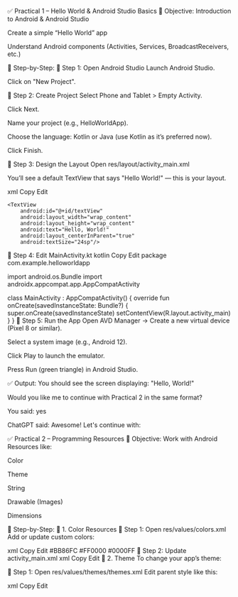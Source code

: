 ✅ Practical 1 – Hello World & Android Studio Basics
🔹 Objective:
Introduction to Android & Android Studio

Create a simple “Hello World” app

Understand Android components (Activities, Services, BroadcastReceivers, etc.)

🧩 Step-by-Step:
📌 Step 1: Open Android Studio
Launch Android Studio.

Click on "New Project".

📌 Step 2: Create Project
Select Phone and Tablet > Empty Activity.

Click Next.

Name your project (e.g., HelloWorldApp).

Choose the language: Kotlin or Java (use Kotlin as it’s preferred now).

Click Finish.

📌 Step 3: Design the Layout
Open res/layout/activity_main.xml

You’ll see a default TextView that says "Hello World!" — this is your layout.

xml
Copy
Edit
<?xml version="1.0" encoding="utf-8"?>
<RelativeLayout xmlns:android="http://schemas.android.com/apk/res/android"
    android:layout_width="match_parent"
    android:layout_height="match_parent">

    <TextView
        android:id="@+id/textView"
        android:layout_width="wrap_content"
        android:layout_height="wrap_content"
        android:text="Hello, World!"
        android:layout_centerInParent="true"
        android:textSize="24sp"/>
</RelativeLayout>
📌 Step 4: Edit MainActivity.kt
kotlin
Copy
Edit
package com.example.helloworldapp

import android.os.Bundle
import androidx.appcompat.app.AppCompatActivity

class MainActivity : AppCompatActivity() {
    override fun onCreate(savedInstanceState: Bundle?) {
        super.onCreate(savedInstanceState)
        setContentView(R.layout.activity_main)
    }
}
📌 Step 5: Run the App
Open AVD Manager → Create a new virtual device (Pixel 8 or similar).

Select a system image (e.g., Android 12).

Click Play to launch the emulator.

Press Run (green triangle) in Android Studio.

✅ Output:
You should see the screen displaying: "Hello, World!"

Would you like me to continue with Practical 2 in the same format?







You said:
yes


ChatGPT said:
Awesome! Let's continue with:

✅ Practical 2 – Programming Resources
🔹 Objective:
Work with Android Resources like:

Color

Theme

String

Drawable (Images)

Dimensions

🧩 Step-by-Step:
🔸 1. Color Resources
📌 Step 1: Open res/values/colors.xml
Add or update custom colors:

xml
Copy
Edit
<resources>
    <color name="purple_200">#BB86FC</color>
    <color name="my_red">#FF0000</color>
    <color name="my_blue">#0000FF</color>
</resources>
📌 Step 2: Update activity_main.xml
xml
Copy
Edit
<TextView
    android:layout_width="wrap_content"
    android:layout_height="wrap_content"
    android:text="Red Text"
    android:textColor="@color/my_red"
    android:textSize="20sp"
    android:layout_marginTop="50dp"
    android:layout_gravity="center_horizontal"/>
🔸 2. Theme
To change your app’s theme:

📌 Step 1: Open res/values/themes/themes.xml
Edit parent style like this:

xml
Copy
Edit
<style name="Theme.MyApp" parent="Theme.Material3.DayNight.DarkActionBar">
You can switch between light and dark themes using DayNight.

🔸 3. String Resources
📌 Step 1: Open res/values/strings.xml
Add your own strings:

xml
Copy
Edit
<resources>
    <string name="app_name">ResourceDemo</string>
    <string name="hello_text">Hello from Strings!</string>
</resources>
📌 Step 2: Use in activity_main.xml:
xml
Copy
Edit
<TextView
    android:layout_width="wrap_content"
    android:layout_height="wrap_content"
    android:text="@string/hello_text"
    android:textSize="22sp"/>
🔸 4. Drawable (Images)
📌 Step 1:
Copy an image (like logo.png)

Paste it into: res/drawable/

📌 Step 2: Use it in activity_main.xml
xml
Copy
Edit
<ImageView
    android:layout_width="200dp"
    android:layout_height="200dp"
    android:src="@drawable/logo"
    android:layout_gravity="center"/>
🔸 5. Dimension Resources
📌 Step 1: Open res/values/dimens.xml (create if not exists)
xml
Copy
Edit
<resources>
    <dimen name="text_margin">16dp</dimen>
    <dimen name="text_size">18sp</dimen>
</resources>
📌 Step 2: Use in layout:
xml
Copy
Edit
<TextView
    android:layout_width="wrap_content"
    android:layout_height="wrap_content"
    android:layout_margin="@dimen/text_margin"
    android:textSize="@dimen/text_size"
    android:text="Dimension Resource Demo"/>
✅ Output:
You’ll see:

Colorful text views

Image from drawable folder

Text fetched from string resources

Layout spacing from dimensions

Let me know when you’re ready for Practical 3 – Activities and Fragments.







You said:
yes


ChatGPT said:
Awesome! Let’s move on to:

✅ Practical 3 – Activities and Fragments
🔹 Objective:
Understand Activity Lifecycle

Use multiple activities

Work with Fragments

🧩 Part A: Activity Lifecycle
🔸 Lifecycle Methods in MainActivity.kt
Create a new project or use an existing one, then edit your main activity to include logs for lifecycle methods:

kotlin
Copy
Edit
package com.example.lifecycleapp

import android.os.Bundle
import android.util.Log
import androidx.appcompat.app.AppCompatActivity

class MainActivity : AppCompatActivity() {

    val TAG = "Lifecycle"

    override fun onCreate(savedInstanceState: Bundle?) {
        super.onCreate(savedInstanceState)
        setContentView(R.layout.activity_main)
        Log.d(TAG, "onCreate Called")
    }

    override fun onStart() {
        super.onStart()
        Log.d(TAG, "onStart Called")
    }

    override fun onResume() {
        super.onResume()
        Log.d(TAG, "onResume Called")
    }

    override fun onPause() {
        super.onPause()
        Log.d(TAG, "onPause Called")
    }

    override fun onStop() {
        super.onStop()
        Log.d(TAG, "onStop Called")
    }

    override fun onRestart() {
        super.onRestart()
        Log.d(TAG, "onRestart Called")
    }

    override fun onDestroy() {
        super.onDestroy()
        Log.d(TAG, "onDestroy Called")
    }
}
✅ Open Logcat tab in Android Studio and monitor lifecycle changes when opening, minimizing, or rotating the app.

🧩 Part B: Multiple Activities
🔸 Step 1: Design activity_main.xml
xml
Copy
Edit
<RelativeLayout xmlns:android="http://schemas.android.com/apk/res/android"
    android:layout_width="match_parent"
    android:layout_height="match_parent">

    <Button
        android:id="@+id/about_us"
        android:layout_width="wrap_content"
        android:layout_height="wrap_content"
        android:text="About Us"
        android:layout_centerHorizontal="true"
        android:layout_marginTop="80dp"/>
</RelativeLayout>
🔸 Step 2: Create AboutUs.kt
Right-click java → New → Kotlin Class → Name: AboutUs
Select Kind: Class → Extend it from AppCompatActivity

kotlin
Copy
Edit
package com.example.lifecycleapp

import android.os.Bundle
import androidx.appcompat.app.AppCompatActivity

class AboutUs : AppCompatActivity() {
    override fun onCreate(savedInstanceState: Bundle?) {
        super.onCreate(savedInstanceState)
        setContentView(R.layout.activity_about_us)
    }
}
🔸 Step 3: Create activity_about_us.xml
xml
Copy
Edit
<RelativeLayout xmlns:android="http://schemas.android.com/apk/res/android"
    android:layout_width="match_parent"
    android:layout_height="match_parent">

    <TextView
        android:layout_width="wrap_content"
        android:layout_height="wrap_content"
        android:text="Welcome to About Us"
        android:textSize="24sp"
        android:layout_centerInParent="true"/>
</RelativeLayout>
🔸 Step 4: Update MainActivity.kt to launch second activity
kotlin
Copy
Edit
val aboutUsButton = findViewById<Button>(R.id.about_us)
aboutUsButton.setOnClickListener {
    val intent = Intent(this, AboutUs::class.java)
    startActivity(intent)
}
🔸 Step 5: Declare new activity in AndroidManifest.xml
xml
Copy
Edit
<activity android:name=".AboutUs" />
🧩 Part C: Fragments (Intro)
You’ll explore fragments in more depth in later practicals, but here's a preview:

🔸 Create a simple fragment:
MyFragment.kt

kotlin
Copy
Edit
class MyFragment : Fragment(R.layout.fragment_layout) {
    // You can override onViewCreated here if needed
}
fragment_layout.xml

xml
Copy
Edit
<TextView
    android:layout_width="wrap_content"
    android:layout_height="wrap_content"
    android:text="This is a Fragment"
    android:layout_gravity="center"/>
Add it in an activity like this:

kotlin
Copy
Edit
supportFragmentManager.beginTransaction()
    .replace(R.id.fragment_container, MyFragment())
    .commit()
✅ Output:
Logs printed for lifecycle callbacks.

“About Us” button opens a new screen.

Preview of adding fragments.

Ready for Practical 4 – Layouts (Linear, Relative, Table, Grid, List, etc.)?







You said:
yes


ChatGPT said:
Perfect! Let’s jump into:

✅ Practical 4 – Working with Layouts
🔹 Objective:
Implement various layouts in Android:

Linear

Relative

Table

Frame

Grid View

List View

Absolute

🧩 Layout 1: Linear Layout
🔸 activity_main.xml
xml
Copy
Edit
<LinearLayout xmlns:android="http://schemas.android.com/apk/res/android"
    android:layout_width="match_parent"
    android:layout_height="match_parent"
    android:orientation="vertical"
    android:padding="16dp">

    <TextView
        android:text="This is Linear Layout"
        android:textSize="24sp"
        android:layout_width="wrap_content"
        android:layout_height="wrap_content" />

    <Button
        android:text="Click Me"
        android:layout_width="wrap_content"
        android:layout_height="wrap_content" />

</LinearLayout>
🧩 Layout 2: Relative Layout
🔸 activity_main.xml
xml
Copy
Edit
<RelativeLayout xmlns:android="http://schemas.android.com/apk/res/android"
    android:layout_width="match_parent"
    android:layout_height="match_parent">

    <Button
        android:id="@+id/button1"
        android:text="Center Button"
        android:layout_width="wrap_content"
        android:layout_height="wrap_content"
        android:layout_centerInParent="true" />

</RelativeLayout>
🧩 Layout 3: Table Layout
🔸 activity_main.xml
xml
Copy
Edit
<TableLayout xmlns:android="http://schemas.android.com/apk/res/android"
    android:layout_width="match_parent"
    android:layout_height="wrap_content"
    android:stretchColumns="*">

    <TableRow>
        <TextView android:text="Row 1 - Col 1" />
        <TextView android:text="Row 1 - Col 2" />
    </TableRow>

    <TableRow>
        <TextView android:text="Row 2 - Col 1" />
        <TextView android:text="Row 2 - Col 2" />
    </TableRow>

</TableLayout>
🧩 Layout 4: Frame Layout
🔸 activity_main.xml
xml
Copy
Edit
<FrameLayout xmlns:android="http://schemas.android.com/apk/res/android"
    android:layout_width="match_parent"
    android:layout_height="match_parent">

    <ImageView
        android:src="@drawable/sample_image"
        android:layout_width="match_parent"
        android:layout_height="match_parent"
        android:scaleType="centerCrop"/>

    <TextView
        android:text="Overlay Text"
        android:textColor="#FFFFFF"
        android:textSize="24sp"
        android:layout_gravity="center" />
</FrameLayout>
🧩 Layout 5: Grid View
🔸 activity_main.xml
xml
Copy
Edit
<GridView
    xmlns:android="http://schemas.android.com/apk/res/android"
    android:id="@+id/gridView"
    android:layout_width="match_parent"
    android:layout_height="wrap_content"
    android:numColumns="3"
    android:verticalSpacing="10dp"
    android:horizontalSpacing="10dp"
    android:stretchMode="columnWidth"
    android:gravity="center"/>
🔸 MainActivity.kt
kotlin
Copy
Edit
val gridView = findViewById<GridView>(R.id.gridView)
val items = arrayOf("One", "Two", "Three", "Four", "Five", "Six")
val adapter = ArrayAdapter(this, android.R.layout.simple_list_item_1, items)
gridView.adapter = adapter
🧩 Layout 6: List View
🔸 activity_main.xml
xml
Copy
Edit
<ListView
    android:id="@+id/listView"
    android:layout_width="match_parent"
    android:layout_height="wrap_content" />
🔸 MainActivity.kt
kotlin
Copy
Edit
val listView = findViewById<ListView>(R.id.listView)
val data = listOf("Apple", "Banana", "Mango", "Orange")
val adapter = ArrayAdapter(this, android.R.layout.simple_list_item_1, data)
listView.adapter = adapter
🧩 Layout 7: Absolute Layout (deprecated – use with caution)
🔸 activity_main.xml
xml
Copy
Edit
<AbsoluteLayout 
    xmlns:android="http://schemas.android.com/apk/res/android"
    android:layout_width="match_parent"
    android:layout_height="match_parent">

    <TextView
        android:id="@+id/textView1"
        android:layout_width="wrap_content"
        android:layout_height="wrap_content"
        android:layout_x="50px"
        android:layout_y="100px"
        android:text="Welcome to Absolute Layout"/>

    <Button
        android:id="@+id/button1"
        android:layout_width="wrap_content"
        android:layout_height="wrap_content"
        android:layout_x="200px"
        android:layout_y="200px"
        android:text="Click me"/>

</AbsoluteLayout>
⚠️ Note: AbsoluteLayout is not recommended in modern Android development. Use ConstraintLayout instead for similar flexibility.

✅ Output:
Try running each layout type in a separate activity or fragment for easy comparison and practice.

Ready for Practical 5 – UI Elements: AppBar, Fragments, Login/Register Screens?







You said:
yes


ChatGPT said:
Great! Let’s get into:

✅ Practical 5 – UI Elements: AppBar, Fragments, Login & Register Screens
🔹 Objective:
Implement common UI components like AppBar

Create Login and Register screens

Understand Fragments and their integration

🧩 Part A: AppBar with Navigation
🔸 activity_main.xml
xml
Copy
Edit
<LinearLayout xmlns:android="http://schemas.android.com/apk/res/android"
    xmlns:app="http://schemas.android.com/apk/res-auto"
    android:orientation="vertical"
    android:layout_width="match_parent"
    android:layout_height="match_parent">

    <androidx.appcompat.widget.Toolbar
        android:id="@+id/toolbar"
        android:layout_width="match_parent"
        android:layout_height="?attr/actionBarSize"
        android:background="?attr/colorPrimary"
        android:titleTextColor="@android:color/white"
        app:title="Main Screen" />

    <!-- Rest of the UI here -->

</LinearLayout>
🔸 MainActivity.kt
kotlin
Copy
Edit
import androidx.appcompat.widget.Toolbar

override fun onCreate(savedInstanceState: Bundle?) {
    super.onCreate(savedInstanceState)
    setContentView(R.layout.activity_main)

    val toolbar = findViewById<Toolbar>(R.id.toolbar)
    setSupportActionBar(toolbar)
}
🧩 Part B: Login & Register Screens
🔸 Step 1: Create new Activities
Right-click java > your.package.name → New → Activity → Empty Activity

Name: LoginActivity

Repeat for: RegisterActivity

🔸 activity_login.xml
xml
Copy
Edit
<LinearLayout
    xmlns:android="http://schemas.android.com/apk/res/android"
    android:padding="16dp"
    android:orientation="vertical"
    android:layout_width="match_parent"
    android:layout_height="match_parent">

    <EditText
        android:id="@+id/email"
        android:hint="Email"
        android:layout_width="match_parent"
        android:layout_height="wrap_content"/>

    <EditText
        android:id="@+id/password"
        android:hint="Password"
        android:inputType="textPassword"
        android:layout_width="match_parent"
        android:layout_height="wrap_content"/>

    <Button
        android:id="@+id/loginBtn"
        android:text="Login"
        android:layout_width="match_parent"
        android:layout_height="wrap_content"/>
</LinearLayout>
🔸 activity_register.xml
Similar to login but with extra field:

xml
Copy
Edit
<EditText
    android:id="@+id/confirmPassword"
    android:hint="Confirm Password"
    android:inputType="textPassword"
    android:layout_width="match_parent"
    android:layout_height="wrap_content"/>
🔸 Add Intent in MainActivity.kt to open Login/Register
kotlin
Copy
Edit
startActivity(Intent(this, LoginActivity::class.java))
You can call this on a button click or in the onCreate() to directly test.

🧩 Part C: Fragment Setup (Simple Example)
🔸 Step 1: Create Fragment Layout fragment_sample.xml
xml
Copy
Edit
<FrameLayout xmlns:android="http://schemas.android.com/apk/res/android"
    android:layout_width="match_parent"
    android:layout_height="match_parent">

    <TextView
        android:text="This is a fragment"
        android:layout_gravity="center"
        android:layout_width="wrap_content"
        android:layout_height="wrap_content"/>
</FrameLayout>
🔸 Step 2: Create Kotlin class SampleFragment.kt
kotlin
Copy
Edit
class SampleFragment : Fragment(R.layout.fragment_sample)
🔸 Step 3: Add a FrameLayout to activity_main.xml
xml
Copy
Edit
<FrameLayout
    android:id="@+id/fragment_container"
    android:layout_width="match_parent"
    android:layout_height="match_parent"/>
🔸 Step 4: Load Fragment in MainActivity.kt
kotlin
Copy
Edit
supportFragmentManager.beginTransaction()
    .replace(R.id.fragment_container, SampleFragment())
    .commit()
✅ Output:
AppBar appears with title

Login/Register screens work with fields

Fragment loads dynamically in layout

Let me know when you're ready for Practical 6 – Menus, Dialogs & Dialog Fragments 🚀







You said:
yes


ChatGPT said:
Awesome! Let’s now cover:

✅ Practical 6 – Menus, Dialogs & Dialog Fragments
🔹 Objective:
Add Options Menu using XML

Show a Dialog

Use a DialogFragment

🧩 Part A: Options Menu
📌 Step 1: Create menu.xml
Right-click on res → New > Android Resource Directory

Resource type: menu

Name: menu

Right-click on menu folder → New > Menu Resource File

File name: main_menu.xml

xml
Copy
Edit
<menu xmlns:android="http://schemas.android.com/apk/res/android">
    <item
        android:id="@+id/item_settings"
        android:title="Settings"/>
    <item
        android:id="@+id/item_about"
        android:title="About"/>
    <item
        android:id="@+id/item_logout"
        android:title="Logout"/>
</menu>
📌 Step 2: Update MainActivity.kt
kotlin
Copy
Edit
override fun onCreateOptionsMenu(menu: Menu?): Boolean {
    menuInflater.inflate(R.menu.main_menu, menu)
    return true
}

override fun onOptionsItemSelected(item: MenuItem): Boolean {
    return when (item.itemId) {
        R.id.item_settings -> {
            Toast.makeText(this, "Settings Clicked", Toast.LENGTH_SHORT).show()
            true
        }
        R.id.item_about -> {
            Toast.makeText(this, "About Clicked", Toast.LENGTH_SHORT).show()
            true
        }
        R.id.item_logout -> {
            Toast.makeText(this, "Logged Out", Toast.LENGTH_SHORT).show()
            true
        }
        else -> super.onOptionsItemSelected(item)
    }
}
🧩 Part B: Simple Dialog
📌 Step 1: Update activity_main.xml
xml
Copy
Edit
<Button
    android:id="@+id/dialogBtn"
    android:layout_width="wrap_content"
    android:layout_height="wrap_content"
    android:text="Show Dialog" />
📌 Step 2: Add this to MainActivity.kt
kotlin
Copy
Edit
val dialogBtn = findViewById<Button>(R.id.dialogBtn)
dialogBtn.setOnClickListener {
    val builder = AlertDialog.Builder(this)
    builder.setTitle("My Dialog")
        .setMessage("Do you want to proceed?")
        .setPositiveButton("Yes") { _, _ ->
            Toast.makeText(this, "You clicked Yes", Toast.LENGTH_SHORT).show()
        }
        .setNegativeButton("No") { dialog, _ ->
            dialog.dismiss()
        }
        .show()
}
🧩 Part C: Dialog Fragment
📌 Step 1: Create Layout dialog_fragment.xml
xml
Copy
Edit
<LinearLayout xmlns:android="http://schemas.android.com/apk/res/android"
    android:padding="24dp"
    android:orientation="vertical"
    android:layout_width="match_parent"
    android:layout_height="wrap_content">

    <TextView
        android:text="Hello from Fragment Dialog"
        android:textSize="18sp"
        android:layout_width="wrap_content"
        android:layout_height="wrap_content" />
</LinearLayout>
📌 Step 2: Create MyDialogFragment.kt
kotlin
Copy
Edit
class MyDialogFragment : DialogFragment() {
    override fun onCreateDialog(savedInstanceState: Bundle?): Dialog {
        val builder = AlertDialog.Builder(requireActivity())
        val inflater = requireActivity().layoutInflater
        val view = inflater.inflate(R.layout.dialog_fragment, null)
        builder.setView(view)
            .setPositiveButton("OK") { _, _ ->
                Toast.makeText(requireContext(), "OK clicked", Toast.LENGTH_SHORT).show()
            }
        return builder.create()
    }
}
📌 Step 3: Show Fragment from MainActivity.kt
kotlin
Copy
Edit
val showFragmentBtn = findViewById<Button>(R.id.showFragmentBtn)
showFragmentBtn.setOnClickListener {
    val dialog = MyDialogFragment()
    dialog.show(supportFragmentManager, "MyDialog")
}
Add a button in layout with ID showFragmentBtn for this.

✅ Output:
Options menu available in top-right.

Dialog appears on button click.

DialogFragment launches as a popup with OK button.

Ready for Practical 7 – Intents, Events, Listeners & Adapters?







You said:
yes


ChatGPT said:
Great! Let's dive into:

✅ Practical 7 – Intents, Events, Listeners & Adapters
🔹 Objective:
Work with Intents (explicit)

Handle Events and Listeners

Use Adapters with views like ListView

🧩 Part A: Intents – Open a Second Activity
🔸 Step 1: Create Second Activity
Right-click on java > your.package.name → New > Activity > Empty Activity

Name it: SecondActivity

🔸 Step 2: Design activity_main.xml
xml
Copy
Edit
<LinearLayout xmlns:android="http://schemas.android.com/apk/res/android"
    android:padding="16dp"
    android:orientation="vertical"
    android:layout_width="match_parent"
    android:layout_height="match_parent">

    <EditText
        android:id="@+id/nameEditText"
        android:hint="Enter Name"
        android:layout_width="match_parent"
        android:layout_height="wrap_content"/>

    <Button
        android:id="@+id/sendBtn"
        android:text="Send to Next Activity"
        android:layout_width="match_parent"
        android:layout_height="wrap_content"/>
</LinearLayout>
🔸 Step 3: Update MainActivity.kt
kotlin
Copy
Edit
val nameEditText = findViewById<EditText>(R.id.nameEditText)
val sendBtn = findViewById<Button>(R.id.sendBtn)

sendBtn.setOnClickListener {
    val name = nameEditText.text.toString()
    val intent = Intent(this, SecondActivity::class.java)
    intent.putExtra("username", name)
    startActivity(intent)
}
🔸 Step 4: Design activity_second.xml
xml
Copy
Edit
<TextView
    android:id="@+id/nameTextView"
    android:layout_width="wrap_content"
    android:layout_height="wrap_content"
    android:textSize="24sp"
    android:layout_gravity="center"
    android:padding="20dp"/>
🔸 Step 5: Update SecondActivity.kt
kotlin
Copy
Edit
val nameTextView = findViewById<TextView>(R.id.nameTextView)
val name = intent.getStringExtra("username")
nameTextView.text = "Hello, $name!"
🧩 Part B: Event Listeners Example
Already done above with sendBtn.setOnClickListener { }

You can also use setOnLongClickListener, setOnTouchListener, etc.

🧩 Part C: Adapter with ListView
🔸 Add to activity_main.xml (below the existing UI):
xml
Copy
Edit
<ListView
    android:id="@+id/listView"
    android:layout_width="match_parent"
    android:layout_height="wrap_content"/>
🔸 Add to MainActivity.kt:
kotlin
Copy
Edit
val fruits = listOf("Apple", "Banana", "Mango", "Orange")
val listView = findViewById<ListView>(R.id.listView)
val adapter = ArrayAdapter(this, android.R.layout.simple_list_item_1, fruits)
listView.adapter = adapter

listView.setOnItemClickListener { _, _, position, _ ->
    Toast.makeText(this, "You clicked: ${fruits[position]}", Toast.LENGTH_SHORT).show()
}
✅ Output:
Enter name → click button → name displayed on SecondActivity.

Toast on ListView item click.

Uses Intent, Event Listener & Adapter.

Let me know when you're ready for Practical 8 – Services, Notification, BroadcastReceiver 📱🔔📡







You said:
yes


ChatGPT said:
Nice! Let's get into one of the most exciting topics:

✅ Practical 8 – Services, Notifications, and Broadcast Receivers
🔹 Objective:
Create and use a Service

Send a Notification

Implement a BroadcastReceiver

🧩 Part A: Service
🔸 Step 1: Update activity_main.xml
xml
Copy
Edit
<LinearLayout xmlns:android="http://schemas.android.com/apk/res/android"
    android:padding="16dp"
    android:orientation="vertical"
    android:layout_width="match_parent"
    android:layout_height="match_parent">

    <Button
        android:id="@+id/startServiceBtn"
        android:text="Start Service"
        android:layout_width="match_parent"
        android:layout_height="wrap_content" />

    <Button
        android:id="@+id/stopServiceBtn"
        android:text="Stop Service"
        android:layout_width="match_parent"
        android:layout_height="wrap_content" />
</LinearLayout>
🔸 Step 2: Create MyService.kt
Right-click → New → Kotlin Class → MyService

kotlin
Copy
Edit
class MyService : Service() {
    override fun onBind(intent: Intent?): IBinder? = null

    override fun onStartCommand(intent: Intent?, flags: Int, startId: Int): Int {
        Toast.makeText(this, "Service Started", Toast.LENGTH_SHORT).show()
        return START_STICKY
    }

    override fun onDestroy() {
        Toast.makeText(this, "Service Stopped", Toast.LENGTH_SHORT).show()
        super.onDestroy()
    }
}
🔸 Step 3: Register Service in AndroidManifest.xml
xml
Copy
Edit
<service android:name=".MyService"/>
🔸 Step 4: Start/Stop in MainActivity.kt
kotlin
Copy
Edit
val startBtn = findViewById<Button>(R.id.startServiceBtn)
val stopBtn = findViewById<Button>(R.id.stopServiceBtn)

startBtn.setOnClickListener {
    startService(Intent(this, MyService::class.java))
}

stopBtn.setOnClickListener {
    stopService(Intent(this, MyService::class.java))
}
🧩 Part B: Notification
🔸 Step 1: Add Button to Layout
xml
Copy
Edit
<Button
    android:id="@+id/notifyBtn"
    android:text="Show Notification"
    android:layout_width="match_parent"
    android:layout_height="wrap_content"/>
🔸 Step 2: Add code to MainActivity.kt
kotlin
Copy
Edit
val notifyBtn = findViewById<Button>(R.id.notifyBtn)

notifyBtn.setOnClickListener {
    val notificationManager = getSystemService(Context.NOTIFICATION_SERVICE) as NotificationManager
    val channelId = "default_channel"

    if (Build.VERSION.SDK_INT >= Build.VERSION_CODES.O) {
        val channel = NotificationChannel(channelId, "Default Channel", NotificationManager.IMPORTANCE_DEFAULT)
        notificationManager.createNotificationChannel(channel)
    }

    val builder = NotificationCompat.Builder(this, channelId)
        .setSmallIcon(R.drawable.ic_launcher_foreground)
        .setContentTitle("Hello!")
        .setContentText("This is a notification")
        .setPriority(NotificationCompat.PRIORITY_DEFAULT)

    notificationManager.notify(1, builder.build())
}
🧩 Part C: BroadcastReceiver
🔸 Step 1: Create MyReceiver.kt
kotlin
Copy
Edit
class MyReceiver : BroadcastReceiver() {
    override fun onReceive(context: Context, intent: Intent) {
        Toast.makeText(context, "Broadcast Received!", Toast.LENGTH_SHORT).show()
    }
}
🔸 Step 2: Register in AndroidManifest.xml
xml
Copy
Edit
<receiver android:name=".MyReceiver">
    <intent-filter>
        <action android:name="com.example.MY_CUSTOM_ACTION"/>
    </intent-filter>
</receiver>
🔸 Step 3: Add Button to activity_main.xml
xml
Copy
Edit
<Button
    android:id="@+id/sendBroadcastBtn"
    android:text="Send Broadcast"
    android:layout_width="match_parent"
    android:layout_height="wrap_content"/>
🔸 Step 4: Add to MainActivity.kt
kotlin
Copy
Edit
val sendBroadcastBtn = findViewById<Button>(R.id.sendBroadcastBtn)

sendBroadcastBtn.setOnClickListener {
    val intent = Intent("com.example.MY_CUSTOM_ACTION")
    sendBroadcast(intent)
}
✅ Output:
Start & stop a background service with toasts.

Show notification using system UI.

Broadcast received triggers toast via BroadcastReceiver.

Let me know when you're ready for Practical 9 – SQLite Database + JSON Network 💾🌐







You said:
yes


ChatGPT said:
Perfect! Let’s move to:

✅ Practical 9 – SQLite Database & Network with JSON
🧩 Part A: SQLite Database
🔹 Objective:
Store, retrieve, delete data using SQLite

Use custom helper and model classes

📦 Step-by-Step Implementation
🔸 Step 1: activity_main.xml
xml
Copy
Edit
<LinearLayout
    xmlns:android="http://schemas.android.com/apk/res/android"
    android:padding="16dp"
    android:orientation="vertical"
    android:layout_width="match_parent"
    android:layout_height="match_parent">

    <EditText
        android:id="@+id/etName"
        android:hint="Enter Name"
        android:layout_width="match_parent"
        android:layout_height="wrap_content"/>

    <EditText
        android:id="@+id/etEmail"
        android:hint="Enter Email"
        android:layout_width="match_parent"
        android:layout_height="wrap_content"/>

    <Button
        android:id="@+id/btnAdd"
        android:text="ADD"
        android:layout_width="match_parent"
        android:layout_height="wrap_content"/>

    <Button
        android:id="@+id/btnShow"
        android:text="SHOW ALL"
        android:layout_width="match_parent"
        android:layout_height="wrap_content"/>

    <Button
        android:id="@+id/btnDelete"
        android:text="DELETE"
        android:layout_width="match_parent"
        android:layout_height="wrap_content"/>
</LinearLayout>
🔸 Step 2: Create Model – UserModel.kt
kotlin
Copy
Edit
data class UserModel(val id: Int, val name: String, val email: String)
🔸 Step 3: Create Contract – DBContract.kt
kotlin
Copy
Edit
object DBContract {
    object UserEntry : BaseColumns {
        const val TABLE_NAME = "users"
        const val COLUMN_NAME = "name"
        const val COLUMN_EMAIL = "email"
    }

    const val SQL_CREATE_ENTRIES =
        "CREATE TABLE ${UserEntry.TABLE_NAME} (" +
                "${BaseColumns._ID} INTEGER PRIMARY KEY," +
                "${UserEntry.COLUMN_NAME} TEXT," +
                "${UserEntry.COLUMN_EMAIL} TEXT)"

    const val SQL_DELETE_ENTRIES = "DROP TABLE IF EXISTS ${UserEntry.TABLE_NAME}"
}
🔸 Step 4: Create DBHelper – UserDBHelper.kt
kotlin
Copy
Edit
class UserDBHelper(context: Context) :
    SQLiteOpenHelper(context, "UserDB.db", null, 1) {

    override fun onCreate(db: SQLiteDatabase) {
        db.execSQL(DBContract.SQL_CREATE_ENTRIES)
    }

    override fun onUpgrade(db: SQLiteDatabase, oldVersion: Int, newVersion: Int) {
        db.execSQL(DBContract.SQL_DELETE_ENTRIES)
        onCreate(db)
    }

    fun insertUser(name: String, email: String) {
        val db = writableDatabase
        val values = ContentValues().apply {
            put(DBContract.UserEntry.COLUMN_NAME, name)
            put(DBContract.UserEntry.COLUMN_EMAIL, email)
        }
        db.insert(DBContract.UserEntry.TABLE_NAME, null, values)
    }

    fun getAllUsers(): List<UserModel> {
        val db = readableDatabase
        val projection = arrayOf(BaseColumns._ID, DBContract.UserEntry.COLUMN_NAME, DBContract.UserEntry.COLUMN_EMAIL)
        val cursor = db.query(DBContract.UserEntry.TABLE_NAME, projection, null, null, null, null, null)

        val users = mutableListOf<UserModel>()
        with(cursor) {
            while (moveToNext()) {
                val id = getInt(getColumnIndexOrThrow(BaseColumns._ID))
                val name = getString(getColumnIndexOrThrow(DBContract.UserEntry.COLUMN_NAME))
                val email = getString(getColumnIndexOrThrow(DBContract.UserEntry.COLUMN_EMAIL))
                users.add(UserModel(id, name, email))
            }
        }
        cursor.close()
        return users
    }

    fun deleteAllUsers() {
        val db = writableDatabase
        db.delete(DBContract.UserEntry.TABLE_NAME, null, null)
    }
}
🔸 Step 5: Update MainActivity.kt
kotlin
Copy
Edit
val dbHelper = UserDBHelper(this)

val etName = findViewById<EditText>(R.id.etName)
val etEmail = findViewById<EditText>(R.id.etEmail)

findViewById<Button>(R.id.btnAdd).setOnClickListener {
    dbHelper.insertUser(etName.text.toString(), etEmail.text.toString())
    Toast.makeText(this, "User Added", Toast.LENGTH_SHORT).show()
}

findViewById<Button>(R.id.btnShow).setOnClickListener {
    val users = dbHelper.getAllUsers()
    val result = users.joinToString("\n") { "ID: ${it.id}, Name: ${it.name}, Email: ${it.email}" }
    Toast.makeText(this, result.ifEmpty { "No users found" }, Toast.LENGTH_LONG).show()
}

findViewById<Button>(R.id.btnDelete).setOnClickListener {
    dbHelper.deleteAllUsers()
    Toast.makeText(this, "All users deleted", Toast.LENGTH_SHORT).show()
}
🔸 Step 6: Enable ViewBinding (Optional)
In build.gradle (Module: app):

groovy
Copy
Edit
android {
    ...
    buildFeatures {
        viewBinding true
    }
}
✅ Output:
Add, show, delete user data in SQLite.

Info displayed via Toasts or you can add ListView/RecyclerView.

🧩 Part B: Networking with JSON (Theory Preview)
Since JSON calls require internet permission and libraries like Retrofit or Volley, this part is usually introduced with basics.

🔸 Example (with pseudo-code):
kotlin
Copy
Edit
val json = """
    {
        "name": "Amit",
        "email": "amit@example.com"
    }
""".trimIndent()

val jsonObject = JSONObject(json)
val name = jsonObject.getString("name")
val email = jsonObject.getString("email")

Toast.makeText(this, "Name: $name, Email: $email", Toast.LENGTH_SHORT).show()
✅ This demonstrates basic parsing JSON response in Android.

Let me know when you're ready for the final one: Practical 10 – Media API, Phone Calls & Permissions 🎵📞🔐







You said:
yes


ChatGPT said:
Awesome! Here's the final practical:

✅ Practical 10 – Media API, Telephone API & Permissions
🔹 Objective:
Play audio using Media API

Make calls using Telephone API

Handle runtime permissions in Android

🧩 Part A: Media API (Play Audio)
🔸 Step 1: Add Audio to res/raw/
Right-click res → New → Android Resource Directory

Select raw as resource type.

Paste your audio file (e.g., song.mp3) into the raw folder.

🔸 Step 2: Update activity_main.xml
xml
Copy
Edit
<Button
    android:id="@+id/playBtn"
    android:text="Play Audio"
    android:layout_width="match_parent"
    android:layout_height="wrap_content"/>
🔸 Step 3: Add to MainActivity.kt
kotlin
Copy
Edit
var mediaPlayer: MediaPlayer? = null

val playBtn = findViewById<Button>(R.id.playBtn)
playBtn.setOnClickListener {
    if (mediaPlayer == null) {
        mediaPlayer = MediaPlayer.create(this, R.raw.song)
        mediaPlayer?.start()
    } else {
        mediaPlayer?.start()
    }
}
✅ Add stop functionality if needed using mediaPlayer?.stop().

🧩 Part B: Telephone API (Make a Call)
🔸 Step 1: Add Button in activity_main.xml
xml
Copy
Edit
<Button
    android:id="@+id/callBtn"
    android:text="Call Number"
    android:layout_width="match_parent"
    android:layout_height="wrap_content"/>
🔸 Step 2: Add Permission in AndroidManifest.xml
xml
Copy
Edit
<uses-permission android:name="android.permission.CALL_PHONE"/>
🔸 Step 3: Ask Runtime Permission + Make Call in MainActivity.kt
kotlin
Copy
Edit
val callBtn = findViewById<Button>(R.id.callBtn)

callBtn.setOnClickListener {
    val intent = Intent(Intent.ACTION_CALL)
    intent.data = Uri.parse("tel:1234567890")

    if (ContextCompat.checkSelfPermission(this, Manifest.permission.CALL_PHONE)
        == PackageManager.PERMISSION_GRANTED) {
        startActivity(intent)
    } else {
        ActivityCompat.requestPermissions(this,
            arrayOf(Manifest.permission.CALL_PHONE), 1)
    }
}
🔸 Step 4: Handle Permission Result
kotlin
Copy
Edit
override fun onRequestPermissionsResult(
    requestCode: Int, permissions: Array<out String>, grantResults: IntArray) {
    if (requestCode == 1 && grantResults.isNotEmpty() && grantResults[0] == PackageManager.PERMISSION_GRANTED) {
        Toast.makeText(this, "Permission granted. Please tap again to call.", Toast.LENGTH_SHORT).show()
    } else {
        Toast.makeText(this, "Permission denied.", Toast.LENGTH_SHORT).show()
    }
}
🧩 Part C: General Permissions Handling
This covers common permission flow for:

Storage

Location

Contacts

Phone

The pattern is similar:

Add permission in manifest

Request at runtime using ActivityCompat.requestPermissions()

Handle result in onRequestPermissionsResult()

✅ Output:
Plays audio from raw resource.

Initiates a phone call (with permission).

Runtime permissions handled gracefully.
